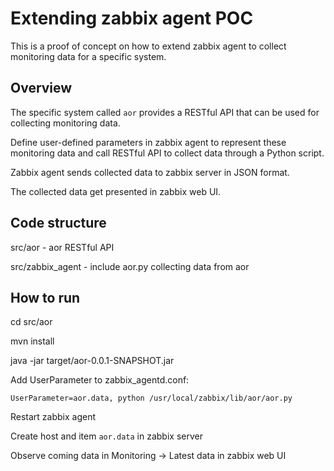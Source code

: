 # Extending zabbix agent POC
This is a proof of concept on how to extend zabbix agent to collect monitoring data for a specific system.

## Overview
The specific system called `aor` provides a RESTful API that can be used for collecting monitoring data.

Define user-defined parameters in zabbix agent to represent these monitoring data and call RESTful API to collect data through a Python script.

Zabbix agent sends collected data to zabbix server in JSON format.

The collected data get presented in zabbix web UI.

## Code structure
src/aor - aor RESTful API

src/zabbix_agent - include aor.py collecting data from aor

## How to run
cd src/aor

mvn install

java -jar target/aor-0.0.1-SNAPSHOT.jar

Add UserParameter to zabbix_agentd.conf:
```
UserParameter=aor.data, python /usr/local/zabbix/lib/aor/aor.py
```

Restart zabbix agent

Create host and item `aor.data` in zabbix server

Observe coming data in Monitoring -> Latest data in zabbix web UI
